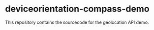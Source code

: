 # deviceorientation-compass-demo

This repository contains the sourcecode for the geolocation API demo.
